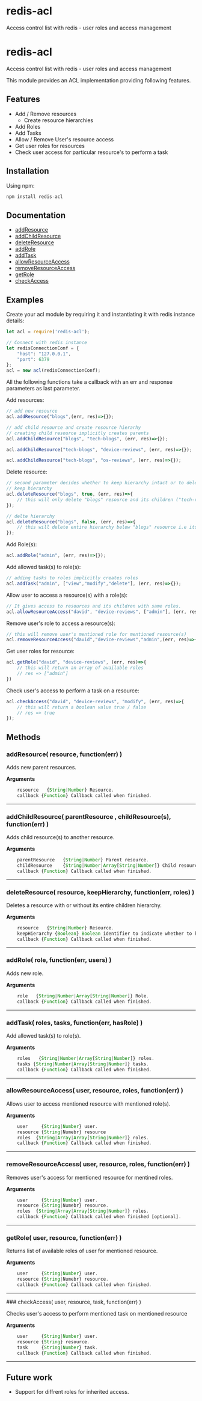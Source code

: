 # redis-acl
Access control list with redis - user roles and access management

# redis-acl
Access control list with redis - user roles and access management

This module provides an ACL implementation providing following features.

## Features

- Add / Remove resources
	+ Create resource hierarchies
- Add Roles
- Add Tasks
- Allow / Remove User's resource access
- Get user roles for resources
- Check user access for particular resource's to perform a task


## Installation

Using npm:

```javascript
npm install redis-acl
```

## Documentation

* [addResource](#addResource)
* [addChildResource](#addChildResource)
* [deleteResource](#deleteResource)
* [addRole](#addRole)
* [addTask](#addTask)
* [allowResourceAccess](#allowResourceAccess)
* [removeResourceAccess](#removeResourceAccess)
* [getRole](#getRole)
* [checkAccess](#checkAccess)

## Examples

Create your acl module by requiring it and instantiating it with redis instance details:

```javascript
let acl = require('redis-acl');

// Connect with redis instance
let redisConnectionConf = {
	"host": "127.0.0.1",
	"port": 6379
};
acl = new acl(redisConnectionConf);
```

All the following functions take a callback with an err and response parameters as last parameter.

Add resources:

```javascript
// add new resource
acl.addResource("blogs",(err, res)=>{});

// add child resource and create resource hierarhy
// creating child resource implicitly creates parents
acl.addChildResource("blogs", "tech-blogs", (err, res)=>{});

acl.addChildResource("tech-blogs", "device-reviews", (err, res)=>{});

acl.addChildResource("tech-blogs", "os-reviews", (err, res)=>{});
```

Delete resource:

```javascript
// second parameter decides whether to keep hierarchy intact or to delete resource's children too
// keep hierarchy 
acl.deleteResource("blogs", true, (err, res)=>{
    // this will only delete "blogs" resource and its children ("tech-reviews", "os-reviews") will be attached to root parent
});

// delte hierarchy
acl.deleteResource("blogs", false, (err, res)=>{
    // this will delete entire hierarchy below "blogs" resource i.e its children and their children(if any)
});
```

Add Role(s):

```javascript
acl.addRole("admin", (err, res)=>{});
```

Add allowed task(s) to role(s): 

```javascript
// adding tasks to roles implicitly creates roles
acl.addTask("admin", ["view","modify","delete"], (err, res)=>{});
```

Allow user to access a resource(s) with a role(s):

```javascript
// It gives access to resources and its children with same roles.
acl.allowResourceAccess("david", "device-reviews", ["admin"], (err, res)=>{});
```

Remove user's role to access a resource(s):

```javascript
// this will remove user's mentioned role for mentioned resource(s)
acl.removeResourceAccess("david","device-reviews","admin",(err, res)=>{});
```

Get user roles for resource:

```javascript
acl.getRole("david", "device-reviews", (err, res)=>{
    // this will return an array of available roles
    // res => ["admin"]
})
```
Check user's access to perform a task on a resource:

```javascript
acl.checkAccess("david", "device-reviews", "modify", (err, res)=>{
    // this will return a boolean value true / false
    // res => true
});
```

## Methods

<a name="addResource"/>

### addResource( resource, function(err) )

Adds new parent resources.

__Arguments__

```javascript
    resource   {String|Number} Resource.
    callback {Function} Callback called when finished.
```

---------------------------------------

<a name="addChildResource"/>

### addChildResource( parentResource , childResource(s), function(err) )

Adds child resource(s) to another resource.

__Arguments__

```javascript
    parentResource   {String|Number} Parent resource.
    childResource    {String|Number|Array[String|Number]} Child resources to add.
    callback {Function} Callback called when finished.
```

---------------------------------------

<a name="deleteResource" />

### deleteResource( resource, keepHierarchy, function(err, roles) )

Deletes a resource with or without its entire children hierarchy.

__Arguments__

```javascript
    resource   {String|Number} Resource.
    keepHierarchy {Boolean} Boolean identifier to indicate whether to keep children hierarchy intact or to delete it.
    callback {Function} Callback called when finished.
```

---------------------------------------

<a name="addRole" />

### addRole( role, function(err, users) )

Adds new role.

__Arguments__

```javascript
    role   {String|Number|Array[String|Number]} Role.
    callback {Function} Callback called when finished.
```

---------------------------------------

<a name="addTask" />

### addTask( roles, tasks, function(err, hasRole) )

Add allowed task(s) to role(s).

__Arguments__

```javascript
    roles   {String|Number|Array[String|Number]} roles.
    tasks {String|Number|Array[String|Number]} tasks.
    callback {Function} Callback called when finished.
```

---------------------------------------

<a name="allowResourceAccess" />

### allowResourceAccess( user, resource, roles, function(err) )

Allows user to access mentioned resource with mentioned role(s).

__Arguments__

```javascript
    user     {String|Number} user.
    resource {String|Numebr} resource
    roles  {String|Array|Array[String|Number]} roles.
    callback {Function} Callback called when finished.
```

---------------------------------------

<a name="removeResourceAccess" />

### removeResourceAccess( user, resource, roles, function(err) )

Removes user's access for mentioned resource for mentined roles.

__Arguments__

```javascript
    user     {String|Number} user.
    resource {String|Numebr} resource.
    roles  {String|Array|Array[String|Number]} roles.
    callback {Function} Callback called when finished [optional].
```

---------------------------------------

<a name="getRole" />

### getRole( user, resource, function(err) )

Returns list of available roles of user for mentioned resource.

__Arguments__

```javascript
    user     {String|Number} user.
    resource {String|Numebr} resource.
    callback {Function} Callback called when finished.
```

---------------------------------------

<a name="checkAccess" />
### checkAccess( user, resource, task, function(err) )

Checks user's access to perform mentioned task on mentioned resource

__Arguments__

```javascript
    user     {String|Number} user.
    resource {String} resource.
    task     {String|Number} task.
    callback {Function} Callback called when finished.
```

---------------------------------------

## Future work

- Support for diffrent roles for inherited access.

